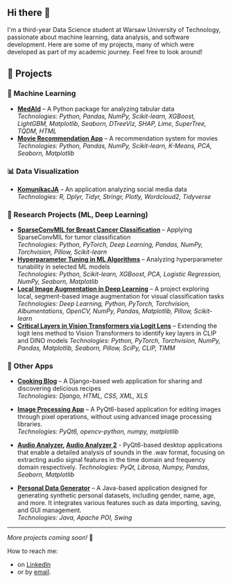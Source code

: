 ## Hi there 👋
I'm a third-year Data Science student at Warsaw University of Technology, passionate about machine learning, data analysis, and software development. Here are some of my projects, many of which were developed as part of my academic journey. Feel free to look around!

## 📌 Projects  

### 🤖 Machine Learning  
- **[MedAId](https://github.com/DeptuchMateusz/medAId)** – A Python package for analyzing tabular data  
  *Technologies: Python, Pandas, NumPy, Scikit-learn, XGBoost, LightGBM, Matplotlib, Seaborn, DTreeViz, SHAP, Lime, SuperTree, TQDM, HTML* 
- **[Movie Recommendation App](https://github.com/kaminskaz/PROJEKT2_ML_klasteryzacja)** – A recommendation system for movies  
  *Technologies: Python, Pandas, NumPy, Scikit-learn, K-Means, PCA, Seaborn, Matplotlib*

### 📊 Data Visualization  
- **[KomunikacJA](https://github.com/kaminskaz/ProjektJA-KomunikacJA)** – An application analyzing social media data  
  *Technologies: R, Dplyr, Tidyr, Stringr, Plotly, Wordcloud2, Tidyverse* 

### 🔬 Research Projects  (ML, Deep Learning)
- **[SparseConvMIL for Breast Cancer Classification](https://github.com/kaminskaz/Warsztaty-badawcze-public)** – Applying SparseConvMIL for tumor classification  
    *Technologies: Python, PyTorch, Deep Learning, Pandas, NumPy, Torchvision, Pillow, Scikit-learn* 
- **[Hyperparameter Tuning in ML Algorithms](https://github.com/DeptuchMateusz/2024Z-AutoML/tree/main/projects/project1/329822_327271_327269)** – Analyzing hyperparameter tunability in selected ML models  
    *Technologies: Python, Scikit-learn, XGBoost, PCA, Logistic Regression, NumPy, Seaborn, Matplotlib*
- **[Local Image Augmentation in Deep Learning](https://github.com/kaminskaz/Projekt-Interdyscyplinarny)** – A project exploring local, segment-based image augmentation for visual classification tasks  
    *Technologies: Deep Learning, Python, PyTorch, Torchvision, Albumentations, OpenCV, NumPy, Pandas, Matplotlib, Pillow, Scikit-learn*
- **[Critical Layers in Vision Transformers via Logit Lens](https://github.com/kaminskaz/wb-projekt)** – Extending the logit lens method to Vision Transformers to identify key layers in CLIP and DINO models
    *Technologies: Python, PyTorch, Torchvision, NumPy, Pandas, Matplotlib, Seaborn, Pillow, SciPy, CLIP, TIMM*

### 🔢 Other Apps
- **[Cooking Blog](https://github.com/kaminskaz/cooking-blog)** – A Django-based web application for sharing and discovering delicious recipes  
  *Technologies: Django, HTML, CSS, XML, XLS*
  
- **[Image Processing App](https://github.com/kaminskaz/obrazy)** – A PyQt6-based application for editing images through pixel operations, without using advanced image processing libraries.  
  *Technologies: PyQt6, opencv-python, numpy, matplotlib*
- **[Audio Analyzer](https://github.com/kaminskaz/dzwiek_projekt1), [Audio Analyzer 2](https://github.com/kaminskaz/dzwiek2)** - PyQt6-based desktop applications that enable a detailed analysis of sounds in the .wav format, focusing on extracting audio signal features in the time domain and frequency domain respectively.
  *Technologies: PyQt, Librosa, Numpy, Pandas, Seaborn, Matplotlib*
 
- **[Personal Data Generator](https://github.com/kaminskaz/Artificial-Data-Generator)** – A Java-based application designed for generating synthetic personal datasets, including gender, name, age, and more. It integrates various features such as data importing, saving, and GUI management.  
  *Technologies: Java, Apache POI, Swing*  

---

*More projects coming soon!* 🚀

How to reach me: 
  - on [LinkedIn](https://www.linkedin.com/in/kaminskaz/)
  - or by [email](mailto:kaminska.zm@gmail.com).

